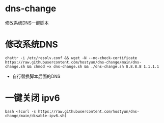 # dns-change
修改系统DNS一键脚本
# 修改系统DNS
`chattr -i /etc/resolv.conf && wget -N --no-check-certificate https://raw.githubusercontent.com/hostyun/dns-change/main/dns-change.sh && chmod +x dns-change.sh && ./dns-change.sh 8.8.8.8 1.1.1.1`
- 自行替换脚本后面的DNS

# 一键关闭 ipv6
`bash <(curl -s https://raw.githubusercontent.com/hostyun/dns-change/main/disable-ipv6.sh)`
